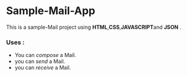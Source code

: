 # Sample-Mail-App

This is a sample-Mail project using **HTML**,**CSS**,**JAVASCRIPT**and **JSON** .
### Uses :
* You can *compose* a Mail.
* you can *send* a Mail.
* you can *receive* a Mail.
